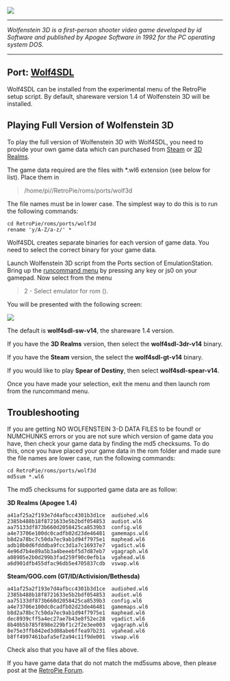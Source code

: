 ![](https://4.bp.blogspot.com/-KubMHEPz1Uk/VMJdFy57fTI/AAAAAAAAAEQ/xJFFjQsQZAY/s1600/wolf3d.png)

***

_Wolfenstein 3D is a first-person shooter video game developed by id Software and published by Apogee Software in 1992 for the PC operating system DOS._

***


## Port: [Wolf4SDL](https://github.com/mozzwald/wolf4sdl)

Wolf4SDL can be installed from the experimental menu of the RetroPie setup script. By default, shareware version 1.4 of Wolfenstein 3D will be installed.

## Playing Full Version of Wolfenstein 3D

To play the full version of Wolfenstein 3D with Wolf4SDL, you need to provide your own game data which can purchased from [Steam](http://store.steampowered.com/app/2270) or [3D Realms](https://3drealms.com/catalog/wolfenstein-3d_25/).

The game data required are the files with *.wl6 extension (see below for list). Place them in 

> /home/pi//RetroPie/roms/ports/wolf3d

The file names must be in lower case. The simplest way to do this is to run the following commands:

    cd RetroPie/roms/ports/wolf3d
    rename 'y/A-Z/a-z/' *

Wolf4SDL creates separate binaries for each version of game data. You need to select the correct binary for your game data. 

Launch Wolfenstein 3D script from the Ports section of EmulationStation. Bring up the [runcommand menu](https://github.com/RetroPie/RetroPie-Setup/wiki/runcommand) by pressing any key or js0 on your gamepad. Now select from the menu
> 2 - Select emulator for rom ().

You will be presented with the following screen:

![](https://a123516c-a-62cb3a1a-s-sites.googlegroups.com/site/dosonthepi/wolf4sdl-rom-selection.png?attachauth=ANoY7cosBgHONtrzOQX3viZ--s0TrNsppucBOMmm7TIzEKVT4cPhJnTaLy0RO_FiuUbnGnUjfdsXiLg01-LDLslLMQl-ODbePEOKALnniWFphrKcBHW_I6zxQqMoDkfxoQ3psCobXd8i6HtRscADiMm2bNAQ3qgpHnXRJCLNk4StHxLglEnFkNu4FGpZ_oHPWZwCCCMwNDZmydodoIsa-orPPmwJU2B-kFClF1DQsmCNtWcAqUAC2Kg%3D&attredirects=0)

The default is **wolf4sdl-sw-v14**, the shareware 1.4 version.

If you have the **3D Realms** version, then select the **wolf4sdl-3dr-v14** binary.

If you have the **Steam** version, the select the **wolf4sdl-gt-v14** binary.

If you would like to play **Spear of Destiny**, then select **wolf4sdl-spear-v14**.

Once you have made your selection, exit the menu and then launch rom from the runcommand menu.

## Troubleshooting

If you are getting NO WOLFENSTEIN 3-D DATA FILES to be found! or NUMCHUNKS errors or you are not sure which version of game data you have, then check your game data by finding the md5 checksums. To do this, once you have placed your game data in the rom folder and made sure the file names are lower case, run the following commands:

	cd RetroPie/roms/ports/wolf3d
	md5sum *.wl6

The md5 checksums for supported game data are as follow:

**3D Realms (Apogee 1.4)**

	a41af25a2f193e7d4afbcc4301b3d1ce  audiohed.wl6
	2385b488b18f8721633e5b2bdf054853  audiot.wl6
	aa75133df873b660d2058425ca8539b3  config.wl6
	a4e73706e100dc0cadfb02d23de46481  gamemaps.wl6
	b8d2a78bc7c50da7ec9ab1d94f7975e1  maphead.wl6
	adb10b0d6fdddba9fcc3d1a7c16937e7  vgadict.wl6
	4e96d7b4e89a5b3a4beeebf5d7d87eb7  vgagraph.wl6
	a08905e2b0d299b3fad259f90c0efb1a  vgahead.wl6
	a6d901dfb455dfac96db5e4705837cdb  vswap.wl6

**Steam/GOG.com (GT/ID/Activision/Bethesda)**

	a41af25a2f193e7d4afbcc4301b3d1ce  audiohed.wl6
	2385b488b18f8721633e5b2bdf054853  audiot.wl6
	aa75133df873b660d2058425ca8539b3  config.wl6
	a4e73706e100dc0cadfb02d23de46481  gamemaps.wl6
	b8d2a78bc7c50da7ec9ab1d94f7975e1  maphead.wl6
	dec8939cff5a4ec27ae7b43e8f52ec28  vgadict.wl6
	8b40b5b785f898e229bf1c2f2e3ee003  vgagraph.wl6
	8e75e3ffb842ed3d08abe6ffea97b231  vgahead.wl6
	b8ff4997461bafa5ef2a94c11f9de001  vswap.wl6

Check also that you have all of the files above.

If you have game data that do not match the md5sums above, then please post at the [RetroPie Forum](http://blog.petrockblock.com/forums/forum/retropie-project-forum/emulators/).